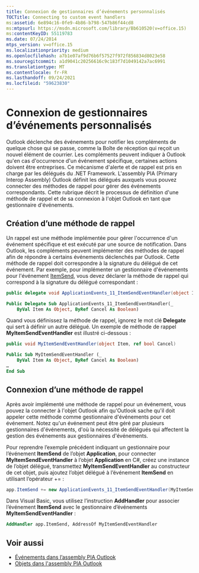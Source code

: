 ```yaml
---
title: Connexion de gestionnaires d’événements personnalisés
TOCTitle: Connecting to custom event handlers
ms:assetid: 6e894c16-0fe9-4b86-b798-547b86f44cd8
ms:mtpsurl: https://msdn.microsoft.com/library/Bb610520(v=office.15)
ms:contentKeyID: 55119783
ms.date: 07/24/2014
mtps_version: v=office.15
ms.localizationpriority: medium
ms.openlocfilehash: a7b1e07af9d76b6f57527f972f856834d8023e58
ms.sourcegitcommit: a1d9041c20256616c9c183f7d1049142a7ac6991
ms.translationtype: MT
ms.contentlocale: fr-FR
ms.lasthandoff: 09/24/2021
ms.locfileid: "59623830"
---
```

# <a name="connecting-to-custom-event-handlers"></a>Connexion de gestionnaires d’événements personnalisés

Outlook déclenche des événements pour notifier les compléments de quelque chose qui se passe, comme la Boîte de réception qui reçoit un nouvel élément de courrier. Les compléments peuvent indiquer à Outlook qu'en cas d'occurrence d'un événement spécifique, certaines actions doivent être entreprises. Ce mécanisme d'alerte et de rappel est pris en charge par les délégués du .NET Framework. L'assembly PIA (Primary Interop Assembly) Outlook définit les délégués auxquels vous pouvez connecter des méthodes de rappel pour gérer des événements correspondants. Cette rubrique décrit le processus de définition d'une méthode de rappel et de sa connexion à l'objet Outlook en tant que gestionnaire d'événements.

## <a name="creating-a-callback-method"></a>Création d’une méthode de rappel

Un rappel est une méthode implémentée pour gérer l'occurrence d'un événement spécifique et est exécuté par une source de notification. Dans Outlook, les compléments peuvent implémenter des méthodes de rappel afin de répondre à certains événements déclenchés par Outlook. Cette méthode de rappel doit correspondre à la signature du délégué de cet événement. Par exemple, pour implémenter un gestionnaire d'événements pour l'événement [ItemSend](https://msdn.microsoft.com/library/bb647198\(v=office.15\)), vous devez déclarer la méthode de rappel qui correspond à la signature du délégué correspondant :

```csharp
public delegate void ApplicationEvents_11_ItemSendEventHandler(object Item, ref bool Cancel)
```


```vb
Public Delegate Sub ApplicationEvents_11_ItemSendEventHandler(_
    ByVal Item As Object, ByRef Cancel As Boolean)
```

Quand vous définissez la méthode de rappel, ignorez le mot clé **Delegate** qui sert à définir un autre délégué. Un exemple de méthode de rappel **MyItemSendEventHandler** est illustré ci-dessous :

```csharp
public void MyItemSendEventHandler(object Item, ref bool Cancel)
```


```vb
Public Sub MyItemSendEventHandler (_
    ByVal Item As Object, ByRef Cancel As Boolean)
…
End Sub
```

## <a name="connecting-a-callback-method"></a>Connexion d’une méthode de rappel

Après avoir implémenté une méthode de rappel pour un événement, vous pouvez la connecter à l'objet Outlook afin qu'Outlook sache qu'il doit appeler cette méthode comme gestionnaire d'événements pour cet événement. Notez qu'un événement peut être géré par plusieurs gestionnaires d'événements, d'où la nécessité de délégués qui affectent la gestion des événements aux gestionnaires d'événements.

Pour reprendre l’exemple précédent indiquant un gestionnaire pour l’événement **ItemSend** de l’objet **Application**, pour connecter **MyItemSendEventHandler** à l’objet **Application** en C\#, créez une instance de l’objet délégué, transmettez **MyItemSendEventHandler** au constructeur de cet objet, puis ajoutez l’objet délégué à l’événement **ItemSend** en utilisant l’opérateur += :

```csharp
app.ItemSend += new ApplicationEvents_11_ItemSendEventHandler(MyItemSendEventHandler)
```

Dans Visual Basic, vous utilisez l’instruction **AddHandler** pour associer l’événement **ItemSend** avec le gestionnaire d’événements **MyItemSendEventHandler** :

```vb
AddHandler app.ItemSend, AddressOf MyItemSendEventHandler
```

## <a name="see-also"></a>Voir aussi

- [Événements dans l’assembly PIA Outlook](events-in-the-outlook-pia.md)
- [Objets dans l'assembly PIA Outlook](objects-in-the-outlook-pia.md)

